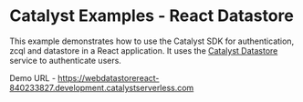# Catalyst Examples - React Datastore

This example demonstrates how to use the Catalyst SDK for authentication, zcql and datastore in a React application. It uses the [Catalyst Datastore](https://docs.catalyst.zoho.com/en/cloud-scale/help/data-store/introduction) service to authenticate users.

Demo URL - <https://webdatastorereact-840233827.development.catalystserverless.com>
